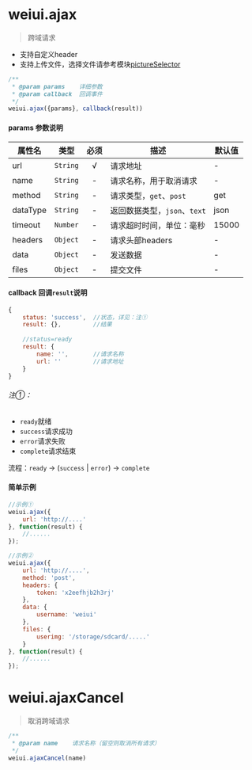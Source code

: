 # weiui.ajax

> 跨域请求

* 支持自定义header
* 支持上传文件，选择文件请参考模块[pictureSelector](module/third/pictureSelector)

```js
/**
 * @param params    详细参数
 * @param callback  回调事件
 */
weiui.ajax({params}, callback(result))
```

#### params 参数说明

| 属性名 | 类型 | 必须 | 描述 | 默认值 |
| --- | --- | :-: | --- | --- |
| url | `String` | √ | 请求地址 | - |
| name | `String` | - | 请求名称，用于取消请求 | - |
| method | `String` | - | 请求类型，`get`、`post` | get |
| dataType | `String` | - | 返回数据类型，`json`、`text` | json |
| timeout | `Number` | - | 请求超时时间，单位：毫秒 | 15000 |
| headers | `Object` | - | 请求头部headers | - |
| data | `Object` | - | 发送数据 | - |
| files | `Object` | - | 提交文件  | - |


#### callback 回调`result`说明

```js
{
    status: 'success',  //状态，详见：注①
    result: {},         //结果
    
    //status=ready
    result: {
        name: '',       //请求名称
        url: ''         //请求地址
    }
}
```
###### 注①：
- `ready`就绪
- `success`请求成功
- `error`请求失败
- `complete`请求结束

流程：`ready` -> (`success` | `error`) -> `complete`

#### 简单示例

```js
//示例①
weiui.ajax({
    url: 'http://....'
}, function(result) {
    //......
});

//示例②
weiui.ajax({
    url: 'http://....',
    method: 'post',
    headers: {
        token: 'x2eefhjb2h3rj'
    },
    data: {
        username: 'weiui'
    },
    files: {
        userimg: '/storage/sdcard/.....'
    }
}, function(result) {
    //......
});
```

# weiui.ajaxCancel

> 取消跨域请求

```js
/**
 * @param name    请求名称（留空则取消所有请求）
 */
weiui.ajaxCancel(name)
```


